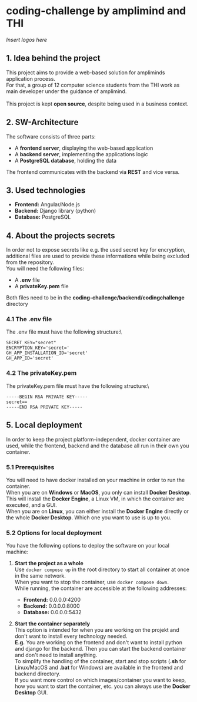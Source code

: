 # **coding-challenge by amplimind and THI**
*Insert logos here*

## **1. Idea behind the project**
This project aims to provide a web-based solution for ampliminds application process.\
For that, a group of 12 computer science students from the THI work as main developer under the guidance of amplimind.\
\
This project is kept **open source**, despite being used in a business context.

## **2. SW-Architecture**
The software consists of three parts:
- A **frontend server**, displaying the web-based application
- A **backend server**, implementing the applications logic
- A **PostgreSQL database**, holding the data 

The frontend communicates with the backend via **REST** and vice versa.

## **3. Used technologies**
- **Frontend:** Angular/Node.js
- **Backend:** Django library (python)
- **Database:** PostgreSQL

## **4. About the projects secrets**
In order not to expose secrets like e.g. the used secret key for encryption, additional files are used to provide these informations while being excluded from the repository.\
You will need the following files:
- A **.env** file 
- A **privateKey.pem** file

Both files need to be in the **coding-challenge/backend/codingchallenge** directory

### **4.1 The .env file**
The .env file must have the following structure:\
```
SECRET_KEY="secret"
ENCRYPTION_KEY='secret='
GH_APP_INSTALLATION_ID='secret'
GH_APP_ID='secret'
```

### **4.2 The privateKey.pem**
The privateKey.pem file must have the following structure:\
```
-----BEGIN RSA PRIVATE KEY-----
secret==
-----END RSA PRIVATE KEY-----
```

## **5. Local deployment**
In order to keep the project platform-independent, docker container are used, while the frontend, backend and the database all run in their own you container.

### **5.1 Prerequisites**
You will need to have docker installed on your machine in order to run the container.\
When you are on **Windows** or **MacOS**, you only can install **Docker Desktop**. This will install the **Docker Engine**, a Linux VM, in which the container are executed, and a GUI.\
When you are on **Linux**, you can either install the **Docker Engine** directly or the whole **Docker Desktop**. Which one you want to use is up to you.

### **5.2 Options for local deployment**
You have the following options to deploy the software on your local machine:
1. **Start the project as a whole**\
   Use `docker compose up` in the root directory to start all container at once in the same network.\
   When you want to stop the container, use `docker compose down`.\
   While running, the container are accessible at the following addresses:
   - **Frontend:** 0.0.0.0:4200
   - **Backend:** 0.0.0.0:8000
   - **Database:** 0.0.0.0:5432

2. **Start the container separately**\
   This option is intended for when you are working on the projekt and don't want to install every technology needed.\
   **E.g.** You are working on the frontend and don't want to install python and django for the backend. Then you can start the backend container and don't need to install anything.\
   To simplify the handling of the container, start and stop scripts (**.sh** for Linux/MacOS and **.bat** for Windows) are available in the frontend and backend directory.\
   If you want more control on which images/container you want to keep, how you want to start the container, etc. you can always use the **Docker Desktop** GUI.
